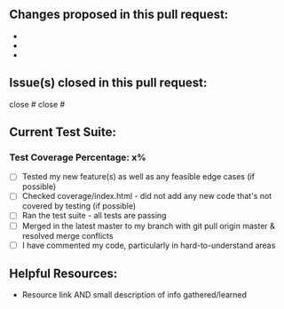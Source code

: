 ## Changes proposed in this pull request:
*
*
*

## Issue(s) closed in this pull request:
close #
close #

## Current Test Suite:
### Test Coverage Percentage: x%
- [ ] Tested my new feature(s) as well as any feasible edge cases (if possible)
- [ ] Checked coverage/index.html - did not add any new code that's not covered by testing (if possible)
- [ ] Ran the test suite - all tests are passing
- [ ] Merged in the latest master to my branch with git pull origin master & resolved merge conflicts
- [ ] I have commented my code, particularly in hard-to-understand areas

## Helpful Resources:
* Resource link AND small description of info gathered/learned
